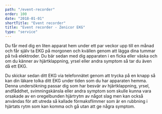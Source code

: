 ```yaml
---
path: "/event-recorder"
order: 100
date: "2018-01-01"
shortTitle: "Event recorder"
title: "Event recorder - Zenicor EKG"
type: "service"
---
```


Du får med dig en liten apparat hem under ett par veckor upp till en månad och får själv ta EKG på morgonen och kvällen genom att lägga dina tummar på två elektroder. Du bär sedan med dig apparaten i en ficka eller väska och om du känner av hjärtklappning, yrsel eller andra symptom så tar du även då ett EKG.

Du skickar sedan ditt EKG via telefonnätet genom att trycka på en knapp så kan din läkare tolka ditt EKG under tiden som du har apparaten hemma. Denna undersökning passar dig som har besvär av hjärtklappning, yrsel, andfåddhet, svimningskänsla eller andra symptom som skulle kunna vara orsakade av en oregelbunden hjärtrytm av något slag men kan också användas för att utreda så kallade förmaksflimmer som är en rubbning i hjärtats rytm som kan komma och gå utan att ge några symptom.
